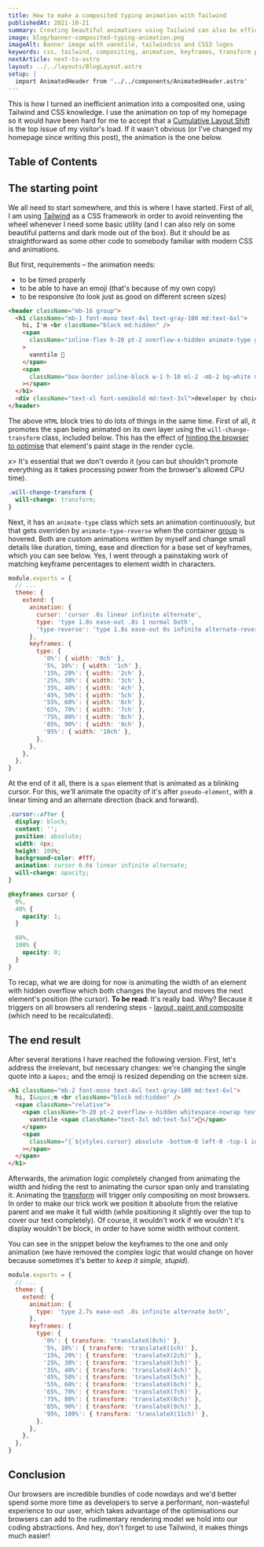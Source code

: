 ```yaml
---
title: How to make a composited typing animation with Tailwind
publishedAt: 2021-10-21
summary: Creating beautiful animations using Tailwind can also be efficient, by turning the width-based animation into transform-based ones.
image: blog/banner-composited-typing-animation.png
imageAlt: Banner image with vanntile, tailwindcss and CSS3 logos
keywords: css, tailwind, compositing, animation, keyframes, transform property
nextArticle: next-to-astro
layout: ../../layouts/BlogLayout.astro
setup: |
  import AnimatedHeader from '../../components/AnimatedHeader.astro'
---
```


This is how I turned an inefficient animation into a composited one, using Tailwind and CSS knowledge. I use the
animation on top of my homepage so it would have been hard for me to accept that a [Cumulative Layout Shift](https://web.dev/cls/)
is the top issue of my visitor's load. If it wasn't obvious (or I've changed my homepage since writing this post), the
animation is the one below.

<div class="mt-8 mb-16">
  <AnimatedHeader />
</div>

## Table of Contents

## The starting point

We all need to start somewhere, and this is where I have started. First of all, I am using
[Tailwind](https://tailwindcss.com/) as a CSS framework in order to avoid reinventing the wheel whenever I need some
basic utility (and I can also rely on some beautiful patterns and dark mode out of the box). But it should be as
straightforward as some other code to somebody familiar with modern CSS and animations.

But first, requirements – the animation needs:

- to be timed properly
- to be able to have an emoji (that's because of my own copy)
- to be responsive (to look just as good on different screen sizes)

```html
<header className="mb-16 group">
  <h1 className="mb-1 font-mono text-4xl text-gray-100 md:text-6xl">
    hi, I'm <br className="block md:hidden" />
    <span
      className="inline-flex h-20 pt-2 overflow-x-hidden animate-type group-hover:animate-type-reverse whitespace-nowrap text-brand-accent will-change-transform"
    >
      vanntile 👋
    </span>
    <span
      className="box-border inline-block w-1 h-10 ml-2 -mb-2 bg-white md:-mb-4 md:h-16 animate-cursor will-change-transform"
    ></span>
  </h1>
  <div className="text-xl font-semibold md:text-3xl">developer by choice and designer for fun</div>
</header>
```

The above `HTML` block tries to do lots of things in the same time. First of all, it promotes the span being animated on
its own layer using the `will-change-transform` class, included below. This has the effect of
[hinting the browser to optimise](https://developer.mozilla.org/en-US/docs/Web/CSS/will-change) that element's paint
stage in the render cycle.

x> It's essential that we don't overdo it (you can but shouldn't promote everything as it takes processing power from
the browser's allowed CPU time).

```css
.will-change-transform {
  will-change: transform;
}
```

Next, it has an `animate-type` class which sets an animation continuously, but that gets overriden by
`animate-type-reverse` when the container [group](https://tailwindcss.com/docs/hover-focus-and-other-states#group-hover)
is hovered. Both are custom animations written by myself and change small details like duration, timing, ease and
direction for a base set of keyframes, which you can see below. Yes, I went through a painstaking work of matching
keyframe percentages to element width in characters.

```js:tailwind.config.js
module.exports = {
  // ...
  theme: {
    extend: {
      animation: {
        cursor: 'cursor .6s linear infinite alternate',
        type: 'type 1.8s ease-out .8s 1 normal both',
        'type-reverse': 'type 1.8s ease-out 0s infinite alternate-reverse both',
      },
      keyframes: {
        type: {
          '0%': { width: '0ch' },
          '5%, 10%': { width: '1ch' },
          '15%, 20%': { width: '2ch' },
          '25%, 30%': { width: '3ch' },
          '35%, 40%': { width: '4ch' },
          '45%, 50%': { width: '5ch' },
          '55%, 60%': { width: '6ch' },
          '65%, 70%': { width: '7ch' },
          '75%, 80%': { width: '8ch' },
          '85%, 90%': { width: '9ch' },
          '95%': { width: '10ch' },
        },
      },
    },
  },
}
```

At the end of it all, there is a `span` element that is animated as a blinking cursor. For this, we'll animate the
opacity of it's after `pseudo-element`, with a linear timing and an alternate direction (back and forward).

```css
.cursor::after {
  display: block;
  content: '';
  position: absolute;
  width: 4px;
  height: 100%;
  background-color: #fff;
  animation: cursor 0.6s linear infinite alternate;
  will-change: opacity;
}

@keyframes cursor {
  0%,
  40% {
    opacity: 1;
  }

  60%,
  100% {
    opacity: 0;
  }
}
```

To recap, what we are doing for now is animating the width of an element with hidden overflow which both changes the
layout and moves the next element's position (the cursor). **To be read**: It's really bad. Why? Because it triggers
on all browsers all rendering steps - [layout, paint and composite](https://csstriggers.com/width) (which need to be
recalculated).

## The end result

After several iterations I have reached the following version. First, let's address the irrelevant, but necessary
changes: we're changing the single quote into a `&apos;` and the emoji is resized depending on the screen size.

```html
<h1 className="mb-2 font-mono text-4xl text-gray-100 md:text-6xl">
  hi, I&apos;m <br className="block md:hidden" />
  <span className="relative">
    <span className="h-20 pt-2 overflow-x-hidden whitespace-nowrap text-brand-accent">
      vanntile <span className="text-3xl md:text-5xl">👋</span>
    </span>
    <span
      className="{`${styles.cursor} absolute -bottom-0 left-0 -top-1 inline-block bg-gray-900 w-full animate-type will-change`}"
    ></span>
  </span>
</h1>
```

Afterwards, the animation logic completely changed from animating the width and hiding the rest to animating the cursor
span only and translating it. Animating the [transform](https://csstriggers.com/transform) will trigger only compositing
on most browsers. In order to make our trick work we position it absolute from the relative parent and we make it full
width (while positioning it slightly over the top to cover our text completely). Of course, it wouldn't work if we
wouldn't it's display wouldn't be block, in order to have some width without content.

You can see in the snippet below the keyframes to the one and only animation (we have removed the complex logic that
would change on hover because sometimes it's better to _keep it simple, stupid_).

```js:tailwind.config.js
module.exports = {
  // ...
  theme: {
    extend: {
      animation: {
        type: 'type 2.7s ease-out .8s infinite alternate both',
      },
      keyframes: {
        type: {
          '0%': { transform: 'translateX(0ch)' },
          '5%, 10%': { transform: 'translateX(1ch)' },
          '15%, 20%': { transform: 'translateX(2ch)' },
          '25%, 30%': { transform: 'translateX(3ch)' },
          '35%, 40%': { transform: 'translateX(4ch)' },
          '45%, 50%': { transform: 'translateX(5ch)' },
          '55%, 60%': { transform: 'translateX(6ch)' },
          '65%, 70%': { transform: 'translateX(7ch)' },
          '75%, 80%': { transform: 'translateX(8ch)' },
          '85%, 90%': { transform: 'translateX(9ch)' },
          '95%, 100%': { transform: 'translateX(11ch)' },
        },
      },
    },
  },
}
```

## Conclusion

Our browsers are incredible bundles of code nowdays and we'd better spend some more time as developers to serve a
performant, non-wasteful experience to our user, which takes advantage of the optimisations our browsers can add to the
rudimentary rendering model we hold into our coding abstractions. And hey, don't forget to use Tailwind, it makes things
much easier!
